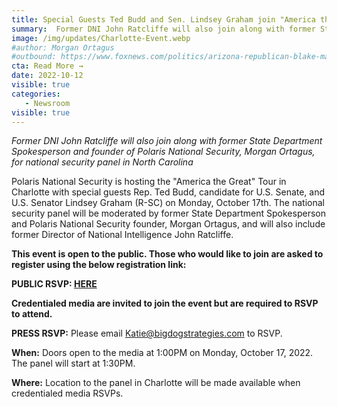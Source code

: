 ```yaml
---
title: Special Guests Ted Budd and Sen. Lindsey Graham join "America the Great" Tour in Charlotte
summary:  Former DNI John Ratcliffe will also join along with former State Department Spokesperson and founder of Polaris National Security, Morgan Ortagus, for a national security panel in North Carolina. 
image: /img/updates/Charlotte-Event.webp
#author: Morgan Ortagus
#outbound: https://www.foxnews.com/politics/arizona-republican-blake-masters-senator-lindsey-graham-event-national-security-issues
cta: Read More →
date: 2022-10-12
visible: true
categories:
   - Newsroom
visible: true
---
```


*Former DNI John Ratcliffe will also join along with former State Department Spokesperson and founder of Polaris National Security, Morgan Ortagus, for national security panel in North Carolina*

Polaris National Security is hosting the "America the Great" Tour in Charlotte with special guests Rep. Ted Budd, candidate for U.S. Senate, and U.S. Senator Lindsey Graham (R-SC) on Monday, October 17th. The national security panel will be moderated by former State Department Spokesperson and Polaris National Security founder, Morgan Ortagus, and will also include former Director of National Intelligence John Ratcliffe. 

**This event is open to the public. Those who would like to join are asked to register using the below registration link:**

**PUBLIC RSVP: <a href="https://pss.nucleuspages.com/events/america-the-great-tour-charlotte?fbclid=IwAR3z5OSYCA9avcG0PZuSQLnKu5eycu8BiuMtwV2TrQBxz15H_XeDD93kKe8" target="_blank">HERE</a>**

**Credentialed media are invited to join the event but are required to RSVP to attend.**

**PRESS RSVP:** Please email <a href="mailto:Katie@bigdogstrategies.com">Katie@bigdogstrategies.com</a> to RSVP. 

**When:** Doors open to the media at 1:00PM on Monday, October 17, 2022. The panel will start at 1:30PM. 

**Where:** Location to the panel in Charlotte will be made available when credentialed media RSVPs. 